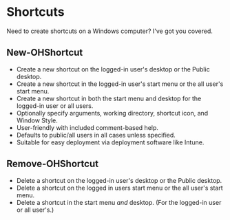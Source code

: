 # Shortcuts

Need to create shortcuts on a Windows computer?  I've got you covered.

## New-OHShortcut

- Create a new shortcut on the logged-in user's desktop or the Public desktop.
- Create a new shortcut in the logged-in user's start menu or the all user's start menu.
- Create a new shortcut in both the start menu and desktop for the logged-in user or all users.
- Optionally specify arguments, working directory, shortcut icon, and Window Style.
- User-friendly with included comment-based help.
- Defaults to public/all users in all cases unless specified.
- Suitable for easy deployment via deployment software like Intune.

## Remove-OHShortcut
- Delete a shortcut on the logged-in user's desktop or the Public desktop. 
- Delete a shortcut on the logged in users start menu or the all user's start menu.
- Delete a shortcut in the start menu *and* desktop. (For the logged-in user or all user's.)
